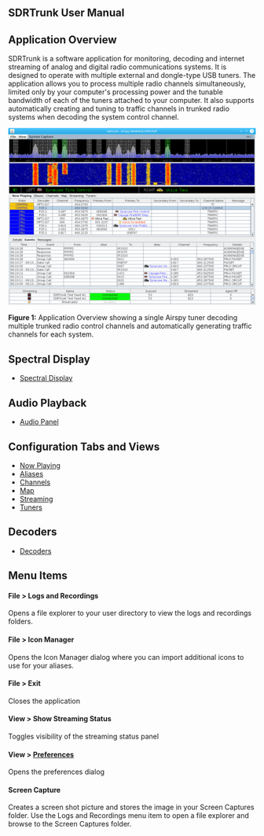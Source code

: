 SDRTrunk User Manual
---

Application Overview
---
SDRTrunk is a software application for monitoring, decoding and internet streaming of
analog and digital radio communications systems.  It is designed to operate with 
multiple external and dongle-type USB tuners.  The application allows you to process
multiple radio channels simultaneously, limited only by your computer's processing 
power and the tunable bandwidth of each of the tuners attached to your computer.  It
also supports automatically creating and tuning to traffic channels in trunked 
radio systems when decoding the system control channel. 

![Figure 1: Application Overview](v0.3/images/ApplicationOverview_V0.3.0.png)

**Figure 1:** Application Overview showing a single Airspy tuner decoding multiple 
trunked radio control channels and automatically generating traffic channels for
each system.

Spectral Display
---
* [Spectral Display](SpectralDisplay_V0.3.0)

Audio Playback
---
* [Audio Panel](AudioPanel_V0.3.0)

Configuration Tabs and Views
---
* [Now Playing](NowPlaying_V0.3.0)
* [Aliases](Aliases_V0.3.0)
* [Channels](Channels_V0.3.0)
* [Map](Map_V0.3.0)
* [Streaming](Streaming_V0.3.0)
* [Tuners](Tuners_V0.3.0)

Decoders
---
* [Decoders](Decoders_V0.3.0)

Menu Items
---
#### File > Logs and Recordings
Opens a file explorer to your user directory to view the logs and recordings folders.

#### File > Icon Manager
Opens the Icon Manager dialog where you can import additional icons to use for your aliases.

#### File > Exit
Closes the application

#### View > Show Streaming Status
Toggles visibility of the streaming status panel

#### View > [Preferences](Preferences_V0.3.0)
Opens the preferences dialog

#### Screen Capture
Creates a screen shot picture and stores the image in your Screen Captures folder.  Use the 
Logs and Recordings menu item to open a file explorer and browse to the Screen Captures folder.


